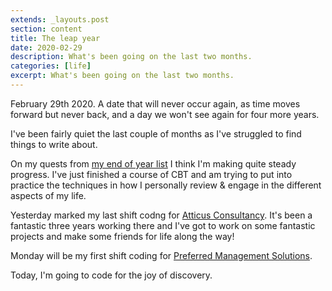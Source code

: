 ```yaml
---
extends: _layouts.post
section: content
title: The leap year
date: 2020-02-29
description: What's been going on the last two months.
categories: [life]
excerpt: What's been going on the last two months.
---
```


February 29th 2020. A date that will never occur again, as time moves forward but 
never back, and a day we won't see again for four more years.

I've been fairly quiet the last couple of months as I've struggled to find things to  write about.

On my quests from <a href="/blog/i-spent-this-year-as-a-ghost/">my end of year list</a> 
I think I'm making quite steady progress. I've just finished a course of CBT and am trying to 
put into practice the techniques in how I personally review &amp; engage in the different aspects of my life.

Yesterday marked my last shift codng for <a href="http://atticusconsultancy.co.uk">Atticus Consultancy</a>. It's been a fantastic three years working there and I've got to work
on some fantastic projects and make some friends for life along the way!

Monday will be my first shift coding for <a href="https://preferredmanagement.co.uk">Preferred Management Solutions</a>. 

Today, I'm going to code for the joy of discovery.
